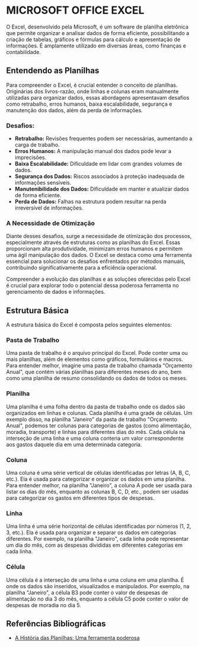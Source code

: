 # MICROSOFT OFFICE EXCEL

O Excel, desenvolvido pela Microsoft, é um software de planilha eletrônica que permite organizar e analisar dados de forma eficiente, possibilitando a criação de tabelas, gráficos e fórmulas para cálculo e apresentação de informações. É amplamente utilizado em diversas áreas, como finanças e contabilidade.

## Entendendo as Planilhas

Para compreender o Excel, é crucial entender o conceito de planilhas. Originárias dos livros-razão, onde linhas e colunas eram manualmente utilizadas para organizar dados, essas abordagens apresentavam desafios como retrabalho, erros humanos, baixa escalabilidade, segurança e manutenção dos dados, além da perda de informações.

### Desafios:

- **Retrabalho:** Revisões frequentes podem ser necessárias, aumentando a carga de trabalho.
- **Erros Humanos:** A manipulação manual dos dados pode levar a imprecisões.
- **Baixa Escalabilidade:** Dificuldade em lidar com grandes volumes de dados.
- **Segurança dos Dados:** Riscos associados à proteção inadequada de informações sensíveis.
- **Manutenibilidade dos Dados:** Dificuldade em manter e atualizar dados de forma eficiente.
- **Perda de Dados:** Falhas na estrutura podem resultar na perda irreversível de informações.

### A Necessidade de Otimização

Diante desses desafios, surge a necessidade de otimização dos processos, especialmente através de estruturas como as planilhas do Excel. Essas proporcionam alta produtividade, minimizam erros humanos e permitem uma ágil manipulação dos dados. O Excel se destaca como uma ferramenta essencial para solucionar os desafios enfrentados por métodos manuais, contribuindo significativamente para a eficiência operacional.

Compreender a evolução das planilhas e as soluções oferecidas pelo Excel é crucial para explorar todo o potencial dessa poderosa ferramenta no gerenciamento de dados e informações.

## Estrutura Básica

A estrutura básica do Excel é composta pelos seguintes elementos:

### Pasta de Trabalho

Uma pasta de trabalho é o arquivo principal do Excel. Pode conter uma ou mais planilhas, além de elementos como gráficos, formulários e macros.
Para entender melhor, imagine uma pasta de trabalho chamada "Orçamento Anual", que contém várias planilhas para diferentes meses do ano, bem como uma planilha de resumo consolidando os dados de todos os meses.

### Planilha

Uma planilha é uma folha dentro da pasta de trabalho onde os dados são organizados em linhas e colunas. Cada planilha é uma grade de células.
Um exemplo disso, na planilha "Janeiro" da pasta de trabalho "Orçamento Anual", podemos ter colunas para categorias de gastos (como alimentação, moradia, transporte) e linhas para diferentes dias do mês. Cada célula na interseção de uma linha e uma coluna conteria um valor correspondente aos gastos daquele dia em uma determinada categoria.

### Coluna

Uma coluna é uma série vertical de células identificadas por letras (A, B, C, etc.). Ela é usada para categorizar e organizar os dados em uma planilha.
Para entender melhor, na planilha "Janeiro", a coluna A pode ser usada para listar os dias do mês, enquanto as colunas B, C, D, etc., podem ser usadas para categorizar os gastos em diferentes tipos de despesas.

### Linha

Uma linha é uma série horizontal de células identificadas por números (1, 2, 3, etc.). Ela é usada para organizar e separar os dados em categorias diferentes. Por exemplo, na planilha "Janeiro", cada linha pode representar um dia do mês, com as despesas divididas em diferentes categorias em cada linha.

### Célula

Uma célula é a interseção de uma linha e uma coluna em uma planilha. É onde os dados são inseridos, visualizados e manipulados.
Por exemplo, na planilha "Janeiro", a célula B3 pode conter o valor de despesas de alimentação no dia 3 do mês, enquanto a célula C5 pode conter o valor de despesas de moradia no dia 5.

## **Referências Bibliográficas**

- [A História das Planilhas: Uma ferramenta poderosa](https://smartplanilhas.com.br/a-historia-das-planilhas-uma-ferramenta-poderosa/)

  

